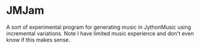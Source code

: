 # JMJam
A sort of experimental program for generating music in JythonMusic using incremental variations. Note I have limited music experience and don't even know if this makes sense.
